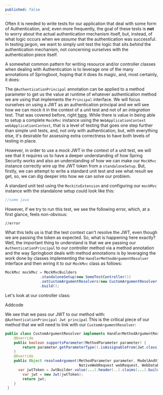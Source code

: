 ```yaml
---
published: false
---
```

Often it is needed to write tests for our application that deal with some form of Authentication, and, even more frequently, the goal of these tests is **not** to worry about the actual authentication mechanism itself, but, instead, of what logic occurs when we _assume_ that the authentication was successful. In testing jargon, we want to simply unit test the logic that sits _behind_ the authentication mechanism, not concerning ourselves with the authentication piece itself.

A somewhat common pattern for writing resource and/or controller classes when dealing with Authentication is to leverage one of the many annotations of Springboot, hoping that it does its magic, and, most certainly, it does:

The `@AuthenticationPrincipal` annotation can be applied to a method parameter to get us the value at runtime of whatever authentication method we are using that implements the `Principal` interface. We will focus ourselves on using a JWT as an authentication principal and we will see how we can mock it in the context of a _unit_ test and not of an _integration_ test. That was covered before, right [here](https://bruno-oliveira.github.io/techblog/Mocking-Authorization-principal-in-a-Springboot-integration-test/). While there is value in being able to setup a complete `MockMvc` instance using the `WebApplicationContext webApplicationContext`, that is a level of testing that goes one step further than simple unit tests, and, not only with authentication, but, with everything else, it's desirable for assessing extra correctness to have both levels of testing in place.

However, in order to use a mock JWT in the context of a unit test, we will see that it requires us to have a deeper understanding of how Spring Security works and also an understanding of how we can make our `MockMvc` instance correctly wire up the JWT token from a `standaloneSetup`. But, firstly, we can attempt to write a standard unit test and see what result we get, so, we can dig deeper into how we can solve our problem. 

A standard unit test using the `MockitoExtension` and configuring our `mockMvc` instance with the standalone setup could look like this:

```java
//some java
```

However, if we try to run this test, we see the following error, which, at a first glance, feels non-obvious:


```bash
//error
```

What this tells us is that the test context can't resolve the JWT, even though we are passing the token as expected. So, what is happening here exactly? Well, the important thing to understand is that we are passing our `AuthenticationPrincipal` to our controller method via a method annotation and the way Springboot deals with method annotations is by leveraging the work done by classes implementing the `HandlerMethodArgumentResolver` interface and then wiring it to our `MockMvc` class as follows:

```java
MockMvc mockMvc = MockMvcBuilders
                .standaloneSetup(new SomeTestController())
                .setCustomArgumentResolvers(new CustomArgumentResolver())
                .build();
```

Let's look at our controller class:

Addcode

We see that we pass our JWT to our method with: `@AuthenticationPrincipal Jwt principal` 
This is the critical piece of our method that we will need to link with our `CustomArgumentResolver`:

```java
public class CustomArgumentResolver implements HandlerMethodArgumentResolver {
    @Override
    public boolean supportsParameter(MethodParameter parameter) {
        return parameter.getParameterType().isAssignableFrom(Jwt.class);
    }
    @Override
    public Object resolveArgument(MethodParameter parameter, ModelAndViewContainer mavContainer,
                                  NativeWebRequest webRequest, WebDataBinderFactory binderFactory) {
      var jwtToken = JwtBuilder.value(...).header(..).claims(...).build();
        var jwt = new Jwt(jwtToken);
        return jwt;
    } 
 } 
```